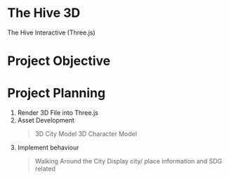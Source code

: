 # The Hive 3D
The Hive Interactive (Three.js)

# Project Objective
# Project Planning
1. Render 3D File into Three.js
2. Asset Development
   > 3D City Model
   > 3D Character Model
3. Implement behaviour
    >Walking Around the City
    >Display city/ place information and SDG related
   
